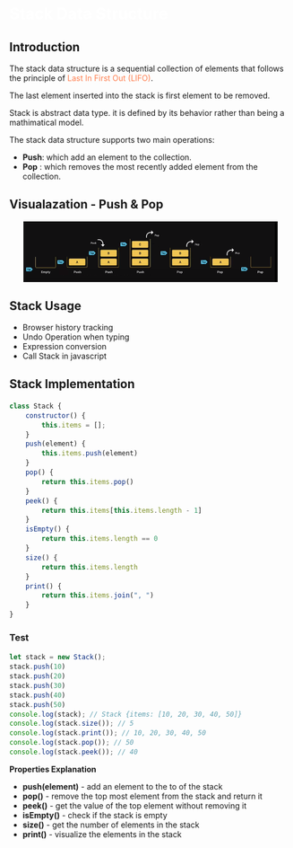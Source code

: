 <style>h1,h2,h3,h4 { border-bottom: 0; } </style>
# <span style="color: white;">Stack Data Structure</span>

## Introduction

The stack data structure is a sequential collection of elements that follows the principle of <span style="color: coral">Last In First Out (LIFO)</span>.

The last element inserted into the stack is first element to be removed.

Stack is abstract data type. it is defined by its behavior rather than being a mathimatical model.

The stack data structure supports two main operations:

+ **Push**: which add an element to the collection.
+ **Pop** : which removes the most recently added element from the collection.

## Visualazation - Push & Pop

<img src="./assets/stack.png" style="display: block; margin: 0 auto; width: 90%"/>

## Stack Usage

+ Browser history tracking
+ Undo Operation when typing
+ Expression conversion
+ Call Stack in javascript

## Stack Implementation

```js
class Stack {
    constructor() {
        this.items = [];
    }
    push(element) {
        this.items.push(element)
    }
    pop() {
        return this.items.pop()
    }
    peek() {
        return this.items[this.items.length - 1]
    }
    isEmpty() {
        return this.items.length == 0
    }
    size() {
        return this.items.length
    }
    print() {
        return this.items.join(", ")
    }
}
```

### Test

```js
let stack = new Stack();
stack.push(10)
stack.push(20)
stack.push(30)
stack.push(40)
stack.push(50)
console.log(stack); // Stack {items: [10, 20, 30, 40, 50]}
console.log(stack.size()); // 5
console.log(stack.print()); // 10, 20, 30, 40, 50
console.log(stack.pop()); // 50
console.log(stack.peek()); // 40
```

**Properties Explanation**

+ **push(element)** - add an element to the to of the stack
+ **pop()** - remove the top most element from the stack and return it
+ **peek()** - get the value of the top element without removing it
+ **isEmpty()** - check if the stack is empty
+ **size()** - get the number of elements in the stack
+ **print()** - visualize the elements in the stack